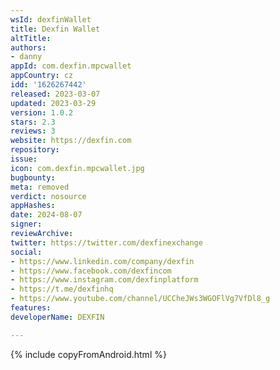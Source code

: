 ```yaml
---
wsId: dexfinWallet
title: Dexfin Wallet
altTitle: 
authors:
- danny
appId: com.dexfin.mpcwallet
appCountry: cz
idd: '1626267442'
released: 2023-03-07
updated: 2023-03-29
version: 1.0.2
stars: 2.3
reviews: 3
website: https://dexfin.com
repository: 
issue: 
icon: com.dexfin.mpcwallet.jpg
bugbounty: 
meta: removed
verdict: nosource
appHashes: 
date: 2024-08-07
signer: 
reviewArchive: 
twitter: https://twitter.com/dexfinexchange
social:
- https://www.linkedin.com/company/dexfin
- https://www.facebook.com/dexfincom
- https://www.instagram.com/dexfinplatform
- https://t.me/dexfinhq
- https://www.youtube.com/channel/UCCheJWs3WGOFlVg7VfDl8_g
features: 
developerName: DEXFIN

---
```


{% include copyFromAndroid.html %}
